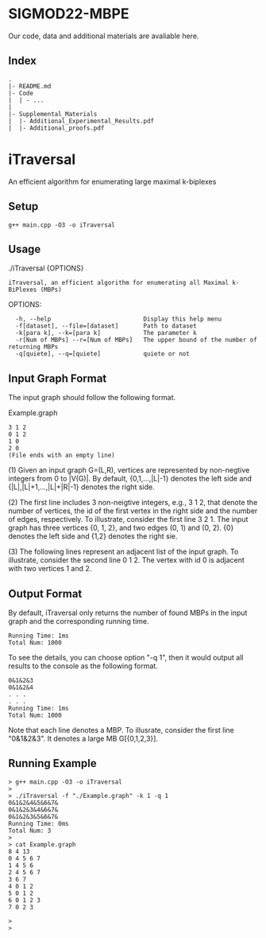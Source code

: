 # SIGMOD22-MBPE
Our code, data and additional materials are avaliable here.
## Index  
```shell
.
|- README.md
|- Code
|  | - ...
|
|- Supplemental_Materials
|  |- Additional_Experimental_Results.pdf
|  |- Additional_proofs.pdf
```


# iTraversal
An efficient algorithm for enumerating large maximal k-biplexes

## Setup
```shell
g++ main.cpp -O3 -o iTraversal
```

## Usage
  ./iTraversal {OPTIONS}

    iTraversal, an efficient algorithm for enumerating all Maximal k-BiPlexes (MBPs)

  OPTIONS:

      -h, --help                          Display this help menu
      -f[dataset], --file=[dataset]       Path to dataset
      -k[para k], --k=[para k]            The parameter k
      -r[Num of MBPs] --r=[Num of MBPs]   The upper bound of the number of returning MBPs 
      -q[quiete], --q=[quiete]            quiete or not

## Input Graph Format
The input graph  should follow the following format.

 Example.graph

    3 1 2
    0 1 2
    1 0
    2 0
    (File ends with an empty line)

(1) Given an input graph G=(L,R), vertices are represented by non-negtive integers from 0 to |V(G)|. By default, {0,1,...,|L|-1} denotes the left side and {|L|,|L|+1,...,|L|+|R|-1} denotes the right side. 

(2) The first line includes 3 non-neigtive integers, e.g., 3 1 2, that denote the number of vertices, the id of the first vertex in the right side and the number of edges, respectively. To illustrate, consider the first line 3 2 1. The input graph has three vertices {0, 1, 2}, and two edges (0, 1) and (0, 2). {0} denotes the left side and {1,2} denotes the right sie.

(3) The following lines represent an adjacent list of the input graph. To illustrate, consider the second line 0 1 2. The vertex with id 0 is adjacent with two vertices 1 and 2.

## Output Format
By default, iTraversal only returns the number of found MBPs in the input graph and the corresponding running time.

    Running Time: 1ms
    Total Num: 1000

To see the details, you can choose option "-q 1", then it would output all results to the console as the following format.  

    0&1&2&3
    0&1&2&4
    . . .
    . . .
    Running Time: 1ms
    Total Num: 1000
Note that each line denotes a MBP. To illusrate, consider the first line "0&1&2&3". It denotes a large MB G[{0,1,2,3}].


## Running Example

```shell
> g++ main.cpp -O3 -o iTraversal
>
> ./iTraversal -f "./Example.graph" -k 1 -q 1
0&1&2&4&5&6&7&
0&1&2&3&4&6&7&
0&1&2&3&5&6&7&
Running Time: 0ms
Total Num: 3
>
> cat Example.graph
8 4 13
0 4 5 6 7
1 4 5 6
2 4 5 6 7
3 6 7
4 0 1 2
5 0 1 2
6 0 1 2 3
7 0 2 3

>
>
```